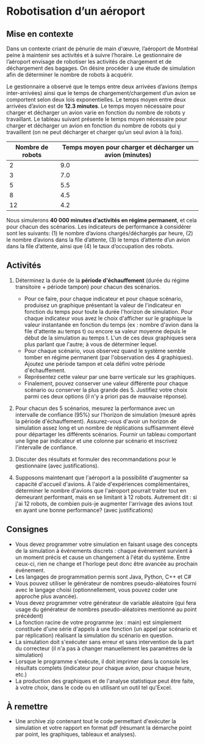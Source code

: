 # Robotisation d’un aéroport

## Mise en contexte

Dans un contexte criant de pénurie de main d'œuvre, l’aéroport de Montréal peine à maintenir ses activités et à suivre l’horaire. Le gestionnaire de l’aéroport envisage de robotiser les activités de chargement et de déchargement des bagages. On désire procéder à une étude de simulation afin de déterminer le nombre de robots à acquérir.

Le gestionnaire a observé que le temps entre deux arrivées d’avions (temps inter-arrivées) ainsi que le temps de chargement/chargement d’un avion se comportent selon deux lois exponentielles. Le temps moyen entre deux arrivées d’avion est de **12.3 minutes**. Le temps moyen nécessaire pour charger et décharger un avion varie en fonction du nombre de robots y travaillant. Le tableau suivant présente le temps moyen nécessaire pour charger et décharger un avion en fonction du nombre de robots qui y travaillent (on ne peut décharger et charger qu’un seul avion à la fois).

| Nombre de robots | Temps moyen pour charger et décharger un avion (minutes) |
| ---------------- | -------------------------------------------------------- |
| 2                | 9.0                                                      |
| 3                | 7.0                                                      |
| 5                | 5.5                                                      |
| 8                | 4.5                                                      |
| 12               | 4.2                                                      |

Nous simulerons **40 000 minutes d’activités en régime permanent**, et cela pour chacun des scénarios. Les indicateurs de performance à considérer sont les suivants: (1) le nombre d’avions chargés/déchargés par heure, (2) le nombre d’avions dans la file d’attente, (3) le temps d’attente d’un avion dans la file d’attente, ainsi que (4) le taux d’occupation des robots.

## Activités

1. Déterminez la durée de la **période d'échauffement** (durée du régime transitoire + période tampon) pour chacun des scénarios.

   - Pour ce faire, pour chaque indicateur et pour chaque scénario, produisez un graphique présentant la valeur de l'indicateur en fonction du temps pour toute la durée l'horizon de simulation. Pour chaque indicateur vous avez le choix d'afficher sur le graphique la valeur instantanée en fonction du temps (ex : nombre d'avion dans la file d'attente au temps t) ou encore sa valeur moyenne depuis le début de la simulation au temps t. L'un de ces deux graphiques sera plus parlant que l'autre; à vous de déterminer lequel.
   - Pour chaque scénario, vous observez quand le système semble tomber en régime permanent (par l'observation des 4 graphiques). Ajoutez une période tampon et cela défini votre période d'échauffement.
   - Représentez cette valeur par une barre verticale sur les graphiques.
   - Finalement, pouvez conserver une valeur différente pour chaque scénario ou conserver la plus grande des 5. Justifiez votre choix parmi ces deux options (il n'y a priori pas de mauvaise réponse).

2. Pour chacun des 5 scénarios, mesurez la performance avec un intervalle de confiance (95%) sur l'horizon de simulation (mesuré après la période d'échauffement). Assurez-vous d'avoir un horizon de simulation assez long et un nombre de réplications suffisamment élevé pour départager les différents scénarios. Fournir un tableau comportant une ligne par indicateur et une colonne par scénario et inscrivez l'intervalle de confiance.

3. Discuter des résultats et formuler des recommandations pour le gestionnaire (avec justifications).

4. Supposons maintenant que l'aéroport a la possibilité d'augmenter sa capacité d'accueil d'avions. À l'aide d'expériences complémentaires, déterminer le nombre d'avions que l'aéroport pourrait traiter tout en demeurant performant, mais en se limitant à 12 robots. Autrement dit : si j'ai 12 robots, de combien puis-je augmenter l'arrivage des avions tout en ayant une bonne performance? (avec justifications)

## Consignes

- Vous devez programmer votre simulation en faisant usage des concepts de la simulation à événements discrets : chaque événement survient à un moment précis et cause un changement à l'état du système. Entre ceux-ci, rien ne change et l'horloge peut donc être avancée au prochain événement.
- Les langages de programmation permis sont Java, Python, C++ et C#
- Vous pouvez utiliser le générateur de nombres pseudo-aléatoires fourni avec le langage choisi (optionnellement, vous pouvez coder une approche plus avancée).
- Vous devez programmer votre générateur de variable aléatoire (qui fera usage du générateur de nombres pseudo-aléatoires mentionné au point précédent)
- La fonction racine de votre programme (ex : main) est simplement constituée d'une série d'appels à une fonction (un appel par scénario et par réplication) réalisant la simulation du scénario en question.
- La simulation doit s'exécuter sans erreur et sans intervention de la part du correcteur (il n'a pas à changer manuellement les paramètres de la simulation)
- Lorsque le programme s'exécute, il doit imprimer dans la console les résultats complets (indicateur pour chaque avion, pour chaque heure, etc.)
- La production des graphiques et de l'analyse statistique peut être faite, à votre choix, dans le code ou en utilisant un outil tel qu'Excel.

## À remettre

- Une archive zip contenant tout le code permettant d'exécuter la simulation et votre rapport en format pdf (résumant la démarche point par point, les graphiques, tableaux et analyses).
